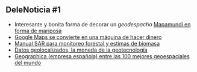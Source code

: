 ## DeleNoticia #1

* Interesante y bonita forma de decorar un *geodespacho* [Mapamundi en forma de mariposa](https://interface.fh-potsdam.de/butterfly/)
* [Google Maps se convierte en una máquina de hacer dinero](https://cincodias.elpais.com/cincodias/2019/04/10/companias/1554921562_499381.amp.html?)
* [Manual SAR para monitoreo forestal y estimas de biomasa](http://www.gisandbeers.com/manual-sar-monitoreo-forestal-estimas-biomasa/)
* [Datos geolocalizados, la moneda de la geotecnología](https://telos.fundaciontelefonica.com/datos-geolocalizados-moneda-geotecnologia/)
* [Geographica (empresa española) entre las 100 mejores geoespaciales del mundo](http://www.rtve.es/alacarta/audios/a-golpe-de-bit/golpe-bit-empresa-espanola-entre-mejores-geoespaciales-del-mundo-09-04-19/5130487/?fbclid=IwAR3HaJtu2M9VGKfftIe7lSyLxpkELPoDb8F2IiF85jfpyP8tRuTupl45hGw#)
